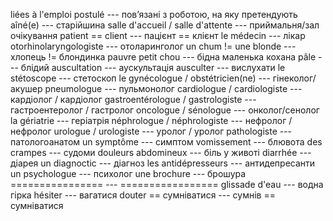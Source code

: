 liées à l'emploi postulé --- пов’язані з роботою, на яку претендують
aîné(e) --- старійшина
salle d'accueil / salle d'attente --- приймальня/зал очікування
patient == client --- пацієнт == клієнт
le médecin --- лікар
otorhinolaryngologiste --- отоларинголог
un chum != une blonde --- хлопець != блондинка
pauvre petit chou --- бідна маленька кохана
pâle --- блідий
auscultation --- аускультація
ausculter --- вислухати
le stétoscope --- стетоскоп
le gynécologue / obstétricien(ne) --- гінеколог/акушер
pneumologue --- пульмонолог
cardiologue / cardiologiste --- кардіолог / кардіолог
gastroentérologue / gastrologiste --- гастроентеролог / гастролог
oncologue / sénologue --- онколог/сенолог
la gériatrie --- геріатрія
néphrologue / néphrologiste --- нефролог / нефролог
urologue / urologiste --- уролог / уролог
pathologiste --- патологоанатом
un symptôme --- симптом
vomissement --- блювота
des crampes --- судоми
douleurs abdomineux --- біль у животі
diarrhée --- діарея
un diagnoctic --- діагноз
les antidépresseurs --- антидепресанти
un psychologue --- психолог
une brochure --- брошура
================ --- =================
glissade d'eau --- водна гірка
hésiter --- вагатися
douter == сумніватися --- сумнів == сумніватися